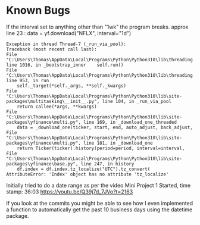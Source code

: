 # Known Bugs

If the interval set to anything other than "1wk" the program breaks.
    approx line 23 : data = yf.download("NFLX", interval="1d")

    Exception in thread Thread-7 (_run_via_pool):
    Traceback (most recent call last):
    File "C:\Users\Thomas\AppData\Local\Programs\Python\Python310\lib\threading.py", line 1016, in _bootstrap_inner    self.run()
    File "C:\Users\Thomas\AppData\Local\Programs\Python\Python310\lib\threading.py", line 953, in run
        self._target(*self._args, **self._kwargs)
    File "C:\Users\Thomas\AppData\Local\Programs\Python\Python310\lib\site-packages\multitasking\__init__.py", line 104, in _run_via_pool
        return callee(*args, **kwargs)
    File "C:\Users\Thomas\AppData\Local\Programs\Python\Python310\lib\site-packages\yfinance\multi.py", line 169, in _download_one_threaded
        data = _download_one(ticker, start, end, auto_adjust, back_adjust,
    File "C:\Users\Thomas\AppData\Local\Programs\Python\Python310\lib\site-packages\yfinance\multi.py", line 181, in _download_one
        return Ticker(ticker).history(period=period, interval=interval,
    File "C:\Users\Thomas\AppData\Local\Programs\Python\Python310\lib\site-packages\yfinance\base.py", line 247, in history
        df.index = df.index.tz_localize("UTC").tz_convert(
    AttributeError: 'Index' object has no attribute 'tz_localize'

Initially tried to do a date range as per the video Mini Project 1 Started, time stamp: 36:03
https://youtu.be/Q39j7d_7JVo?t=2163

If you look at the commits you might be able to see how I even implemented a function to automatically get the past 10 business days using the datetime package.
